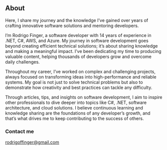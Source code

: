 ## About

Here, I share my journey and the knowledge I’ve gained over years of crafting innovative software solutions and mentoring developers.

I’m Rodrigo Finger, a software developer with 14 years of experience in .NET, C#, AWS, and Azure. My journey in software development goes beyond creating efficient technical solutions; it’s about sharing knowledge and making a meaningful impact. I’ve been dedicating my time to producing valuable content, helping thousands of developers grow and overcome daily challenges.

Throughout my career, I’ve worked on complex and challenging projects, always focused on transforming ideas into high-performance and reliable systems. My goal is not just to solve technical problems but also to demonstrate how creativity and best practices can tackle any difficulty.

Through articles, tips, and insights on software development, I aim to inspire other professionals to dive deeper into topics like C#, .NET, software architecture, and cloud solutions. I believe continuous learning and knowledge sharing are the foundations of any developer’s growth, and that’s what drives me to keep contributing to the success of others.

### Contact me

[rodrigoffinger@gmail.com](mailto:rodrigoffinger@gmail.com)